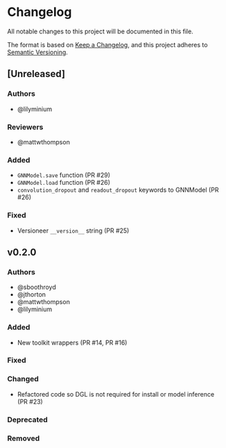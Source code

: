 # Changelog
All notable changes to this project will be documented in this file.

The format is based on [Keep a Changelog](https://keepachangelog.com/en/1.0.0/),
and this project adheres to [Semantic Versioning](https://semver.org/spec/v2.0.0.html).

<!--
The rules for this file:
  * entries are sorted newest-first.
  * summarize sets of changes - don't reproduce every git log comment here.
  * don't ever delete anything.
  * keep the format consistent (79 char width, M/D/Y date format) and do not
    use tabs but use spaces for formatting
  * accompany each entry with github issue/PR number (Issue #xyz)
-->


## [Unreleased]

### Authors
<!-- GitHub usernames of contributors to this release -->
- @lilyminium

### Reviewers
- @mattwthompson

### Added
- `GNNModel.save` function (PR #29)
- `GNNModel.load` function (PR #26)
- `convolution_dropout` and `readout_dropout` keywords to GNNModel (PR #26)

### Fixed
<!-- Bug fixes -->
- Versioneer `__version__` string (PR #25)

## v0.2.0

### Authors
<!-- GitHub usernames of contributors to this release -->
- @sboothroyd
- @jthorton
- @mattwthompson
- @lilyminium

### Added
<!-- New added features -->
- New toolkit wrappers (PR #14, PR #16)

### Fixed
<!-- Bug fixes -->

### Changed
<!-- Changes in existing functionality -->
- Refactored code so DGL is not required for install or model inference (PR #23)

### Deprecated
<!-- Soon-to-be removed features -->

### Removed
<!-- Removed features -->

